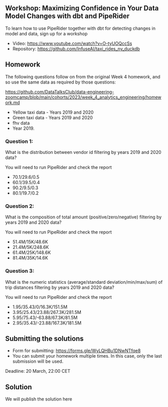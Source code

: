 
## Workshop: Maximizing Confidence in Your Data Model Changes with dbt and PipeRider

To learn how to use PipeRider together with dbt for detecting changes in model and data, sign up for a workshop

- Video: https://www.youtube.com/watch?v=O-tyUOQccSs
- Repository: https://github.com/InfuseAI/taxi_rides_ny_duckdb


## Homework

The following questions follow on from the original Week 4 homework, and so use the same data as required by those questions:

https://github.com/DataTalksClub/data-engineering-zoomcamp/blob/main/cohorts/2023/week_4_analytics_engineering/homework.md


- Yellow taxi data - Years 2019 and 2020
- Green taxi data - Years 2019 and 2020
- fhv data 
 - Year 2019.

### Question 1:

What is the distribution between vendor id filtering by years 2019 and 2020 data?

You will need to run PipeRider and check the report

* 70.1/29.6/0.5
* 60.1/39.5/0.4
* 90.2/9.5/0.3
* 80.1/19.7/0.2

### Question 2:

What is the composition of total amount (positive/zero/negative) filtering by years 2019 and 2020 data?

You will need to run PipeRider and check the report


* 51.4M/15K/48.6K
* 21.4M/5K/248.6K
* 61.4M/25K/148.6K
* 81.4M/35K/14.6K

### Question 3:

What is the numeric statistics (average/standard deviation/min/max/sum) of trip distances filtering by years 2019 and 2020 data?

You will need to run PipeRider and check the report


* 1.95/35.43/0/16.3K/151.5M
* 3.95/25.43/23.88/267.3K/281.5M
* 5.95/75.43/-63.88/67.3K/81.5M
* 2.95/35.43/-23.88/167.3K/181.5M



## Submitting the solutions

* Form for submitting: https://forms.gle/WyLQHBu1DNwNTfqe8
* You can submit your homework multiple times. In this case, only the last submission will be used. 

Deadline: 20 March, 22:00 CET


## Solution

We will publish the solution here